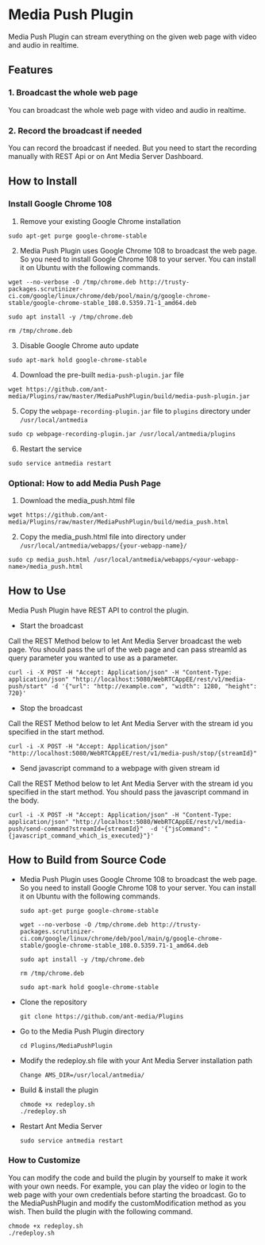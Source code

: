 # Media Push Plugin

Media Push Plugin can stream everything on the given web page with video and audio in realtime.

## Features

### 1. Broadcast the whole web page

You can broadcast the whole web page with video and audio in realtime.

### 2. Record the broadcast if needed

You can record the broadcast if needed. But you need to start the recording manually with REST Api or on Ant Media Server Dashboard.

## How to Install 

### Install Google Chrome 108

1. Remove your existing Google Chrome installation

  ```
  sudo apt-get purge google-chrome-stable
  ```

2. Media Push Plugin uses Google Chrome 108 to broadcast the web page. So you need to install Google Chrome 108 to your server. You can install it on Ubuntu with the following commands.

  ```
  wget --no-verbose -O /tmp/chrome.deb http://trusty-packages.scrutinizer-ci.com/google/linux/chrome/deb/pool/main/g/google-chrome-stable/google-chrome-stable_108.0.5359.71-1_amd64.deb
  ```

  ```
  sudo apt install -y /tmp/chrome.deb
  ```

  ```
  rm /tmp/chrome.deb
  ```

3. Disable Google Chrome auto update
  ```
  sudo apt-mark hold google-chrome-stable
  ```

4. Download the pre-built `media-push-plugin.jar` file
  ```
  wget https://github.com/ant-media/Plugins/raw/master/MediaPushPlugin/build/media-push-plugin.jar
  ```

5. Copy the `webpage-recording-plugin.jar` file to `plugins` directory under `/usr/local/antmedia`
  ```
  sudo cp webpage-recording-plugin.jar /usr/local/antmedia/plugins
  ```

6. Restart the service
  ```
  sudo service antmedia restart
  ```

### Optional: How to add Media Push Page 

1. Download the media_push.html file

  ```
  wget https://github.com/ant-media/Plugins/raw/master/MediaPushPlugin/build/media_push.html
  ```

2. Copy the media_push.html file into directory under `/usr/local/antmedia/webapps/{your-webapp-name}/`

  ```
  sudo cp media_push.html /usr/local/antmedia/webapps/<your-webapp-name>/media_push.html
  ```

## How to Use

Media Push Plugin have REST API to control the plugin. 

* Start the broadcast

Call the REST Method below to let Ant Media Server broadcast the web page. You should pass the url of the web page and can pass streamId as query parameter you wanted to use as a parameter.
   ```
   curl -i -X POST -H "Accept: Application/json" -H "Content-Type: application/json" "http://localhost:5080/WebRTCAppEE/rest/v1/media-push/start" -d '{"url": "http://example.com", "width": 1280, "height": 720}'
   ```

* Stop the broadcast

Call the REST Method below to let Ant Media Server with the stream id you specified in the start method.

   ```
   curl -i -X POST -H "Accept: Application/json" "http://localhost:5080/WebRTCAppEE/rest/v1/media-push/stop/{streamId}"
   ```

* Send javascript command to a webpage with given stream id

Call the REST Method below to let Ant Media Server with the stream id you specified in the start method. You should pass the javascript command in the body.

   ```
   curl -i -X POST -H "Accept: Application/json" -H "Content-Type: application/json" "http://localhost:5080/WebRTCAppEE/rest/v1/media-push/send-command?streamId={streamId}"  -d '{"jsCommand": "{javascript_command_which_is_executed}"}'
   ```


   
## How to Build from Source Code

- Media Push Plugin uses Google Chrome 108 to broadcast the web page. So you need to install Google Chrome 108 to your server. You can install it on Ubuntu with the following commands.

  ```
  sudo apt-get purge google-chrome-stable
  ```

  ```
  wget --no-verbose -O /tmp/chrome.deb http://trusty-packages.scrutinizer-ci.com/google/linux/chrome/deb/pool/main/g/google-chrome-stable/google-chrome-stable_108.0.5359.71-1_amd64.deb
  ```

  ```
  sudo apt install -y /tmp/chrome.deb
  ```

  ```
  rm /tmp/chrome.deb
  ```

  ```
  sudo apt-mark hold google-chrome-stable
  ```

- Clone the repository

  ```
  git clone https://github.com/ant-media/Plugins
  ```

- Go to the Media Push Plugin directory

  ```
  cd Plugins/MediaPushPlugin
  ```

- Modify the redeploy.sh file with your Ant Media Server installation path

  ```
  Change AMS_DIR=/usr/local/antmedia/
  ```

- Build & install the plugin

  ```
  chmode +x redeploy.sh
  ./redeploy.sh
  ```

- Restart Ant Media Server

  ```
  sudo service antmedia restart
  ```

### How to Customize
You can modify the code and build the plugin by yourself to make it work with your own needs. For example, you can play the video or login to the web page with your own credentials before starting the broadcast.
Go to the MediaPushPlugin and modify the customModification method as you wish. Then build the plugin with the following command.

  ```
  chmode +x redeploy.sh
  ./redeploy.sh
  ```
